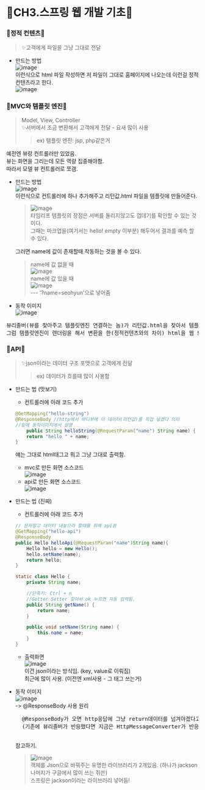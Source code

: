 # 🎀CH3.스프링 웹 개발 기초🎀

### 🌟정적 컨텐츠🌟  
> ✨고객에게 파일을 그냥 그대로 전달      

* 만드는 방법  
    ![image](https://user-images.githubusercontent.com/77817094/173174974-c3ab253b-fcc4-46c8-a4ad-67d989c2e9df.png)  
이런식으로 html 파일 작성하면 저 파일이 그대로 홈페이지에 나오는데 이런걸 정적 컨텐츠라고 한다.  
![image](https://user-images.githubusercontent.com/77817094/173175053-074240c8-fef5-4507-9760-4c16ad493c9f.png)

### 🌟MVC와 템플릿 엔진🌟  
> Model, View, Controller  
> ✨서버에서 조금 변환해서 고객에게 전달 - 요새 많이 사용  
> > ex) 템플릿 엔진: jsp, php같은거
  
예전엔 뷰랑 컨트롤러만 있었음.  
뷰는 화면을 그리는데 모든 역량 집중해야함.  
따라서 모델 뷰 컨트롤러로 쪼갬.  

* 만드는 방법  
![image](https://user-images.githubusercontent.com/77817094/173175587-f6221439-b660-444d-b155-28b3168b79d1.png)  
이런식으로 컨트롤러에 하나 추가해주고 리턴값.html 파일을 템플릿에 만들어준다.  
     > ![image](https://user-images.githubusercontent.com/77817094/173175645-5e18070e-1c44-44a7-8408-a1aa1319dfef.png)  
     타임리프 템플릿의 장점은 서버를 돌리지않고도 껍데기를 확인할 수 있는 것이다.   
     그때는 마크업을(여기서는 hello! empty 이부분) 해두어서 결과를 예측 할 수 있다.

    그러면 name에 값이 존재할때 작동하는 것을 볼 수 있다.  
    > name에 값 없을 때  
    ![image](https://user-images.githubusercontent.com/77817094/173175919-524e242c-012d-48b8-9b30-f8c1b3c53e49.png)  
    > name에 값 있을 때  
    ![image](https://user-images.githubusercontent.com/77817094/173175907-dbe7a21b-d021-4d2c-a6e7-4bd78726e506.png)  
    --- '?name=seohyun'으로 넣어줌  

* 동작 이미지  
![image](https://user-images.githubusercontent.com/77817094/173175999-8381ce68-ed9c-4565-8bef-d2bf9ee923e0.png)  
<pre>
뷰리졸버(뷰를 찾아주고 템플릿엔진 연결하는 놈)가 리턴값.html을 찾아서 템플릿엔진(여기선 타임리프엔진)한테 처리해달라고 넘김.  
그럼 템플릿엔진이 렌더링을 해서 변환을 한(정적컨텐츠와의 차이) html을 웹 브라우저에 넘김!
</pre>

### 🌟API🌟  
> ✨json이라는 데이터 구조 포맷으로 고객에게 전달  
> > ex) 데이터가 흐를때 많이 사용함  

* 만드는 법 (맛보기)  
    * 컨트롤러에 아래 코드 추가
    ```java
    @GetMapping("hello-string")
    @ResponseBody //http에서 바디부에 이 데이터(리턴값)를 직접 넣겠다 의미
    //밑에 동작이미지에서 설명
        public String helloString(@RequestParam("name") String name) {
        return "hello " + name;
    }
    ```

    얘는 그대로 html태그고 뭐고 그냥 그대로 출력함.  
    * mvc로 만든 화면 소스코드  
    ![image](https://user-images.githubusercontent.com/77817094/173177844-40908c32-7232-426e-bb94-0278e806632e.png)  
    * api로 만든 화면 소스코드  
    ![image](https://user-images.githubusercontent.com/77817094/173177830-f4a1e3f3-a853-414a-8909-3debc293318a.png)  

* 만드는 법 (진짜)  
    * 컨트롤러에 아래 코드 추가
    ```java
    // 문자말고 데이터 내놓으라 할때를 위해 api씀
    @GetMapping("hello-api")
    @ResponseBody
    public Hello helloApi(@RequestParam("name")String name){
        Hello hello = new Hello();
        hello.setName(name);
        return hello;
    }

    static class Hello {
        private String name;

        //단축키: Ctrl + n
        //Getter Setter 찾아서 ok 누르면 자동 입력됨. 
        public String getName() {
            return name;
        }

        public void setName(String name) {
            this.name = name;
        }
    }
    ```  
    
    * 출력화면  
    ![image](https://user-images.githubusercontent.com/77817094/173178516-b0900650-9276-42a9-aa4f-6c9bd1bda8cc.png)  
    이건 json이라는 방식임. (key, value로 이뤄짐)  
    최근에 많이 사용. (이전엔 xml사용 - 그 태그 쓰는거)  

* 동작 이미지  
![image](https://user-images.githubusercontent.com/77817094/173178856-1fd10288-6535-4d32-ab00-0fb66c171e54.png)  
-> @ResponseBody 사용 원리  
    <pre>
    @ResponseBody가 오면 http응답에 그냥 return데이터를 넘겨야겠다고 반응함. 근데 그 return값으로 객체가 오면 기본 디폴트값이 json형식으로 데이터를 만들어서 http응답에 반응함.  
    (기존에 뷰리졸버가 반응했다면 지금은 HttpMessageConverter가 반응함.-객체면 JsonConverter가 반응함) 
    </pre>  
    참고하기.
    > ![image](https://user-images.githubusercontent.com/77817094/173183957-bdc17295-8a1d-475e-9cf1-25b77fdcbaa0.png)  
    객체를 Json으로 바꿔주는 유명한 라이브러리가 2개있음. (하나가 jackson 나머지가 구글에서 많이 쓰는 쥐쓴)  
    스프링은 jackson이라는 라이브러리 넣어둠!
